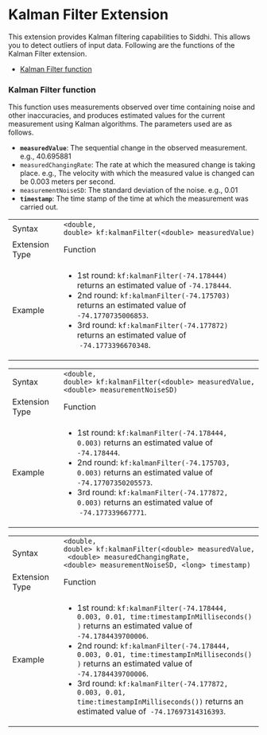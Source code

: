 # Kalman Filter Extension

This extension provides Kalman filtering capabilities to Siddhi. This
allows you to detect outliers of input data. Following are the functions
of the Kalman Filter extension.

-   [Kalman Filter
    function](#KalmanFilterExtension-KalmanFilterfunction)

### **Kalman Filter function**

This function uses measurements observed over time containing noise and
other inaccuracies, and produces estimated values for the current
measurement using Kalman algorithms. The parameters used are as follows.

-   **`measuredValue`**: The sequential change in the observed
    measurement. e.g., 40.695881
-   `measuredChangingRate`: The rate at which the measured change is
    taking place. e.g., The velocity with which the measured value is
    changed can be 0.003 meters per second.
-   `measurementNoiseSD`: The standard deviation of the noise. e.g.,
    0.01
-   **`timestamp`**: The time stamp of the time at which the measurement
    was carried out.

<table>
<colgroup>
<col style="width: 50%" />
<col style="width: 50%" />
</colgroup>
<tbody>
<tr class="odd">
<td>Syntax</td>
<td><code>&lt;double, double&gt; kf:kalmanFilter(&lt;double&gt; measuredValue)</code></td>
</tr>
<tr class="even">
<td>Extension Type</td>
<td>Function</td>
</tr>
<tr class="odd">
<td>Example</td>
<td><ul>
<li>1st round: <code>kf:kalmanFilter(-74.178444)</code> returns an estimated value of <code>-74.178444</code>.</li>
<li>2nd round: <code>kf:kalmanFilter(-74.175703)</code> returns an estimated value of <code>-74.1770735006853</code>.</li>
<li>3rd round: <code>kf:kalmanFilter(-74.177872)</code> returns an estimated value of  <code>-74.1773396670348</code>.</li>
</ul></td>
</tr>
</tbody>
</table>

<table>
<colgroup>
<col style="width: 50%" />
<col style="width: 50%" />
</colgroup>
<tbody>
<tr class="odd">
<td>Syntax</td>
<td><code>&lt;double, double&gt; kf:kalmanFilter(&lt;double&gt; measuredValue, &lt;double&gt; measurementNoiseSD)</code></td>
</tr>
<tr class="even">
<td>Extension Type</td>
<td>Function</td>
</tr>
<tr class="odd">
<td>Example</td>
<td><ul>
<li>1st round: <code>kf:kalmanFilter(-74.178444, 0.003)</code> returns an estimated value of <code>-74.178444</code>.</li>
<li>2nd round: <code>kf:kalmanFilter(-74.175703, 0.003)</code> returns an estimated value of <code>-74.17707350205573</code>.</li>
<li>3rd round: <code>kf:kalmanFilter(-74.177872, 0.003)</code> returns an estimated value of  <code>-74.177339667771</code>.</li>
</ul></td>
</tr>
</tbody>
</table>

<table>
<colgroup>
<col style="width: 50%" />
<col style="width: 50%" />
</colgroup>
<tbody>
<tr class="odd">
<td>Syntax</td>
<td><code>&lt;double, double&gt; kf:kalmanFilter(&lt;double&gt; measuredValue,  &lt;double&gt; measuredChangingRate, &lt;double&gt; measurementNoiseSD, &lt;long&gt; timestamp)</code></td>
</tr>
<tr class="even">
<td>Extension Type</td>
<td>Function</td>
</tr>
<tr class="odd">
<td>Example</td>
<td><ul>
<li>1st round: <code>kf:kalmanFilter(-74.178444, 0.003, 0.01, time:timestampInMilliseconds() )</code> returns an estimated value of <code>-74.1784439700006</code>.</li>
<li>2nd round: <code>kf:kalmanFilter(-74.178444, 0.003, 0.01, time:timestampInMilliseconds() )</code> returns an estimated value of <code>-74.1784439700006</code>.</li>
<li>3rd round: <code>kf:kalmanFilter(-74.177872, 0.003, 0.01, time:timestampInMilliseconds())</code> returns an estimated value of  <code>-74.17697314316393</code>.</li>
</ul></td>
</tr>
</tbody>
</table>
